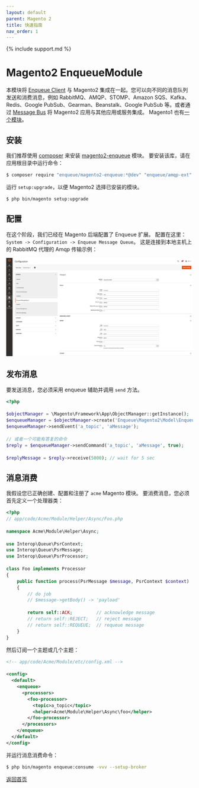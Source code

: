 ```yaml
---
layout: default
parent: Magento 2
title: 快速指南
nav_order: 1
---
```

{% include support.md %}

# Magento2 EnqueueModule

本模块将 [Enqueue Client](../client/quick_tour.md) 与 Magento2 集成在一起。您可以向不同的消息队列发送和消费消息，例如 RabbitMQ、AMQP、STOMP、Amazon SQS、Kafka、Redis、Google PubSub、Gearman、Beanstalk、Google PubSub 等。或者通过 [Message Bus](../client/message_bus.md) 将 Magento2 应用与其他应用或服务集成。
Magento1 也有[一个模块](../magento/quick_tour.md)。

## 安装

我们推荐使用 [composer](https://getcomposer.org/) 来安装 [magento2-enqueue](https://github.com/php-enqueue/magento-enqueue) 模块。
要安装该库，请在应用根目录中运行命令：

```bash
$ composer require "enqueue/magento2-enqueue:*@dev" "enqueue/amqp-ext"
```

运行 `setup:upgrade`，以便 Magento2 选择已安装的模块。

```bash
$ php bin/magento setup:upgrade
```

## 配置

在这个阶段，我们已经在 Magento 后端配置了 Enqueue 扩展。
配置在这里：`System -> Configuration -> Enqueue Message Queue`。
这是连接到本地主机上的 RabbitMQ 代理的 Amqp 传输示例：

![Сonfiguration](../images/magento2_enqueue_configuration.png)

## 发布消息

要发送消息，您必须采用 enqueue 辅助并调用 `send` 方法。

```php
<?php

$objectManager = \Magento\Framework\App\ObjectManager::getInstance();
$enqueueManager = $objectManager->create('Enqueue\Magento2\Model\EnqueueManager');
$enqueueManager->sendEvent('a_topic', 'aMessage');

// 或者一个可能有答复的命令
$reply = $enqueueManager->sendCommand('a_topic', 'aMessage', true);

$replyMessage = $reply->receive(5000); // wait for 5 sec
```

## 消息消费

我假设您已正确创建、配置和注册了 `acme` Magento 模块。
要消费消息，您必须首先定义一个处理器类：

```php
<?php
// app/code/Acme/Module/Helper/Async/Foo.php

namespace Acme\Module\Helper\Async;

use Interop\Queue\PsrContext;
use Interop\Queue\PsrMessage;
use Interop\Queue\PsrProcessor;

class Foo implements Processor
{
    public function process(PsrMessage $message, PsrContext $context)
    {
        // do job
        // $message->getBody() -> 'payload'

        return self::ACK;         // acknowledge message
        // return self::REJECT;   // reject message
        // return self::REQUEUE;  // requeue message
    }
}
```

然后订阅一个主题或几个主题：


```xml
<!-- app/code/Acme/Module/etc/config.xml -->

<config>
  <default>
    <enqueue>
      <processors>
        <foo-processor>
          <topic>a_topic</topic>
          <helper>Acme\Module\Helper\Async\foo</helper>
        </foo-processor>
      </processors>
    </enqueue>
  </default>
</config>
```

并运行消息消费命令：

```bash
$ php bin/magento enqueue:consume -vvv --setup-broker
```

[返回首页](../index.md#magento2)